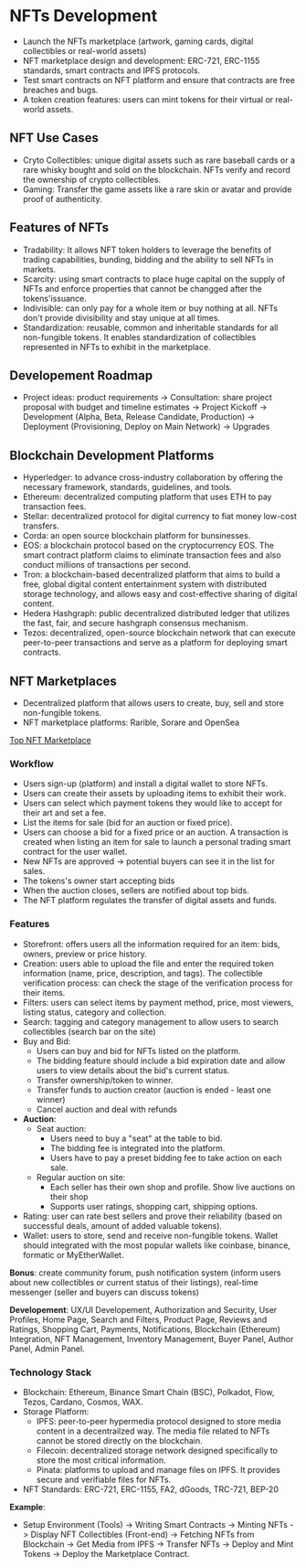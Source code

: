 # NFTs Development
- Launch the NFTs marketplace (artwork, gaming cards, digital collectibles or real-world assets)
- NFT marketplace design and development: ERC-721, ERC-1155 standards, smart contracts and IPFS protocols.
- Test smart contracts on NFT platform and ensure that contracts are free breaches and bugs.
- A token creation features: users can mint tokens for their virtual or real-world assets.

## NFT Use Cases
- Cryto Collectibles: unique digital assets such as rare baseball cards or a rare whisky bought and sold on the blockchain. NFTs verify and record the ownership of crypto collectibles.
- Gaming: Transfer the game assets like a rare skin or avatar and provide proof of authenticity.

## Features of NFTs
- Tradability: It allows NFT token holders to leverage the benefits of trading capabilities, bunding, bidding and the ability to sell NFTs in markets.
- Scarcity: using smart contracts to place huge capital on the supply of NFTs and enforce properties that cannot be changged after the tokens'issuance.
- Indivisible: can only pay for a whole item or buy nothing at all. NFTs don't provide divisibility and stay unique at all times.
- Standardization: reusable, common and inheritable standards for all non-fungible tokens. It enables standardization of collectibles represented in NFTs to exhibit in the marketplace.

## Developement Roadmap
- Project ideas: product requirements -> Consultation: share project proposal with budget and timeline estimates -> Project Kickoff -> Development (Alpha, Beta, Release Candidate, Production) -> Deployment (Provisioning, Deploy on Main Network) -> Upgrades

## Blockchain Development Platforms
- Hyperledger: to advance cross-industry collaboration by offering the necessary framework, standards, guidelines, and tools.
- Ethereum: decentralized computing platform that uses ETH to pay transaction fees.
- Stellar: decentralized protocol for digital currency to fiat money low-cost transfers.
- Corda: an open source blockchain platform for bunsinesses.
- EOS: a blockchain protocol based on the cryptocurrency EOS. The smart contract platform claims to eliminate transaction fees and also conduct millions of transactions per second.
- Tron: a blockchain-based decentralized platform that aims to build a free, global digital content entertainment system with distributed storage technology, and allows easy and cost-effective sharing of digital content.
- Hedera Hashgraph: public decentralized distributed ledger that utilizes the fast, fair, and secure hashgraph consensus mechanism.
- Tezos: decentralized, open-source blockchain network that can execute peer-to-peer transactions and serve as a platform for deploying smart contracts.

## NFT Marketplaces
- Decentralized platform that allows users to create, buy, sell and store non-fungible tokens.
- NFT marketplace platforms: Rarible, Sorare and OpenSea

[Top NFT Marketplace](https://influencermarketinghub.com/nft-marketplaces/)
### Workflow
- Users sign-up (platform) and install a digital wallet to store NFTs.
- Users can create their assets by uploading items to exhibit their work.
- Users can select which payment tokens they would like to accept for their art and set a fee.
- List the items for sale (bid for an auction or fixed price).
- Users can choose a bid for a fixed price or an auction. A transaction is created when listing an item for sale to launch a personal trading smart contract for the user wallet.
- New NFTs are approved -> potential buyers can see it in the list for sales.
- The tokens's owner start accepting bids
- When the auction closes, sellers are notified about top bids.
- The NFT platform regulates the transfer of digital assets and funds.

### Features
- Storefront: offers users all the information required for an item: bids, owners, preview or price history.
- Creation: users able to upload the file and enter the required token information (name, price, description, and tags). The collectible verification process: can check the stage of the verification process for their items.
- Filters: users can select items by payment method, price, most viewers, listing status, category and collection.
- Search: tagging and category management to allow users to search collectibles (search bar on the site)
- Buy and Bid:
    - Users can buy and bid for NFTs listed on the platform.
    - The bidding feature should include a bid expiration date and allow users to view details about the bid's current status.
    - Transfer ownership/token to winner.
    - Transfer funds to auction creator (auction is ended - least one winner)
    - Cancel auction and deal with refunds
- __Auction__:
    - Seat auction:
        - Users need to buy a "seat" at the table to bid.
        - The bidding fee is integrated into the platform.
        - Users have to pay a preset bidding fee to take action on each sale.
    - Regular auction on site:
        - Each seller has their own shop and profile. Show live auctions on their shop
        - Supports user ratings, shopping cart, shipping options.
- Rating: user can rate best sellers and prove their reliability (based on successful deals, amount of added valuable tokens).
- Wallet: users to store, send and receive non-fungible tokens. Wallet should integrated with the most popular wallets like coinbase, binance, formatic or MyEtherWallet.

__Bonus__: create community forum, push notification system (inform users about new collectibles or current status of their listings), real-time messenger (seller and buyers can discuss tokens)

__Developement__: UX/UI Developement, Authorization and Security, User Profiles, Home Page, Search and Filters, Product Page, Reviews and Ratings, Shopping Cart, Payments, Notifications, Blockchain (Ethereum) Integration, NFT Management, Inventory Management, Buyer Panel, Author Panel, Admin Panel.
### Technology Stack
- Blockchain: Ethereum, Binance Smart Chain (BSC), Polkadot, Flow, Tezos, Cardano, Cosmos, WAX.
- Storage Platform:
    - IPFS: peer-to-peer hypermedia protocol designed to store media content in a decentrailzed way. The media file related to NFTs cannot be stored directly on the blockchain.
    - Filecoin: decentralized storage network designed specifically to store the most critical information.
    - Pinata: platforms to upload and manage files on IPFS. It provides secure and verifiable files for NFTs.
- NFT Standards: ERC-721, ERC-1155, FA2, dGoods, TRC-721, BEP-20

__Example__:
- Setup Environment (Tools) -> Writing Smart Contracts -> Minting NFTs -> Display NFT Collectibles (Front-end) -> Fetching NFTs from Blockchain -> Get Media from IPFS -> Transfer NFTs -> Deploy and Mint Tokens -> Deploy the Marketplace Contract.
